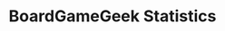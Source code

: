 ---
title: "BoardGameGeek Statistics"
excerpt: "<img src='/images/dataanalysisimg/board.png'><br>[BoardGameGeek](https://boardgamegeek.com/) is a testament to how the board game community continues to thrive in the digital age. It’s a place where you can seek game recommendations, clarify rules, and discuss strategies, among other things. Additionally, the site boasts the largest board game collection in existence, with over 100,000 tabletop and board games cataloged. Users can rate games, which impacts their overall rankings.
<br>
<br/>Given the wealth of information available on the site, I’m interested in analyzing and visualizing the website's data to present it in a more engaging and accessible way to understand the history and popularity of Board Games along with its types. You can find the project's article [here](https://rpubs.com/ranggagemilang/boardgamestats) and the code [here](https://github.com/RanggaGemilang/Board-Game-Statistics)<br/>"
collection: portfolio
---